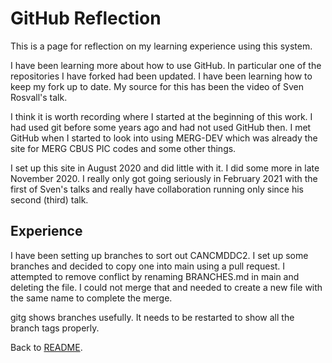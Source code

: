 # GitHub Reflection

This is a page for reflection on my learning experience using this system.

I have been learning more about how to use GitHub. In particular one of the repositories I have forked had been updated. I have been learning how to keep my fork up to date. My source for this has been the video of Sven Rosvall's talk.

I think it is worth recording where I started at the beginning of this work. I had used git before some years ago and had not used GitHub then. I met GitHub when I started to look into using MERG-DEV which was already the site for MERG CBUS PIC codes and some other things.

I set up this site in August 2020 and did little with it. I did some more in late November 2020. I really only got going seriously in February 2021 with the first of Sven's talks and really have collaboration running only since his second (third) talk.

## Experience

I have been setting up branches to sort out CANCMDDC2. I set up some branches and decided to copy one into main using a pull request. I attempted to remove conflict by renaming BRANCHES.md in main and deleting the file. I could not merge that and needed to create a new file with the same name to complete the merge.

gitg shows branches usefully. It needs to be restarted to show all the branch tags properly.

Back to [README](README.md).

